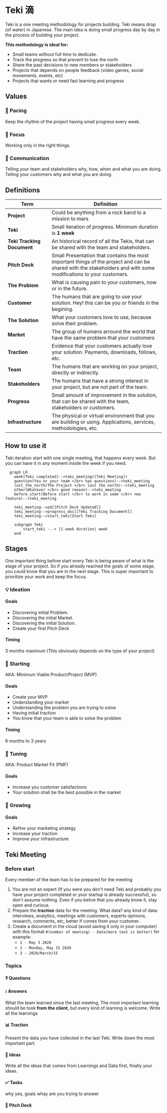 # Teki 滴
Teki is a one meeting methodology for projects building.
Teki means drop (of water) in Japanese. The main idea is doing small progress day by day in the process of building your project.

**This methodology is ideal for:**

* Small teams without full time to dedicate.
* Track the progress so that prevent to lose the north
* Share the past decisions to new members or stakeholders
* Projects that depends on people feedback (video games, social movements, events, etc)
* Projects that wants or need fast learning and progress

## Values

### 🥁 Pacing

Keep the rhythm of the project having small progress every week.

### 🧐 Focus

Working only in the right things.

### 📢 Communication

Telling your team and stakeholders why, how, when and what you are doing.
Telling your customers why and what you are doing.

## Definitions

| Term | Definition |
| ---- | ---------- |
| **Project** | Could be anything from a rock band to a mission to mars |
| **Teki** | Small iteration of progress. Minimum duration is **1 week** |
| **Teki Tracking Document** | An historical record of all the Tekis, that can be shared with the team and stakeholders. |
| **Pitch Deck** | Small Presentation that contains the most important things of the project and can be shared with the stakeholders and with some modifications to your customers. |
| **The Problem** | What is causing pain to your customers, now or in the future. |
| **Customer** | The humans that are going to use your solution. Hey! this can be you or friends in the begining. |
| **The Solution** | What your customers love to use, because solve their problem. |
| **Market** | The group of humans arround the world that have the same problem that your customers |
| **Traction** | Evidence that your customers actually love your solution. Payments, downloads, follows, etc. |
| **Team** | The humans that are working on your project, directly or indirectly. |
| **Stakeholders** | The humans that have a strong interest in your project, but are not part of the team. |
| **Progress** | Small amount of improvement in the solution, that can be shared with the team, stakeholders or customers. |
| **Infrastructure** | The physical or virtual environment that you are building or using. Applications, services, methodologies, etc. |


## How to use it

Teki iteration start with one single meeting, that happens every week. But you can have it in any moment inside the week if you need.

```mermaid
  graph LR
    week(Teki completed)-->teki_meeting((Teki Meeting))
    question(You or your team </br> has questions)-->teki_meeting
    lost_the_north(The Project </br> lost the north)-->teki_meeting
    other(Whatever </br> good reason)-->teki_meeting
    before_start(Before start </br> to work in some </br> new feature)-->teki_meeting
    
    teki_meeting-->pd[[Pitch Deck Updated]]
    teki_meeting-->progress_doc[[Teki Tracking Document]]
    teki_meeting-->start_teki(Start Teki)

    subgraph Teki
        start_teki -.-> |1 week duration| week
    end

```

## Stages
One important thing before start every Teki is being aware of what is the stage of your project. So if you already reached the goals of some stage, you could know that you are in the next stage. This is super important to prioritize your work and keep the focus.

### 💡 Ideation

#### Goals

* Discovering initial Problem.
* Discovering the initial Market.
* Discovering the initial Solution.
* Create your first Pitch Deck

#### Timing

3 months maximum (This obviously depends on the type of your project)

### 🌱 Starting 
AKA: Minimum Viable Product/Project (MVP)

#### Goals

* Create your MVP
* Understanding your market
* Understanding the problem you are trying to solve
* Having initial traction
* You know that your team is able to solve the problem

#### Timing

6 months to 3 years

### 🧩 Tuning
AKA: Product Market Fit (PMF)

#### Goals

* Increase you customer satisfactions
* Your solution shall be the best possible in the market

### 🌳 Growing

#### Goals

* Refine your marketing strategy
* Increase your traction
* Improve your infrastructure

## Teki Meeting

### Before start

Every member of the team has to be prepared for the meeting

1. You are not an expert (If you were you don't need Teki and probably you have your project completed or your startup is already successful), so don't assume nothing. Even if you belive that you already know it, stay open and curious.
2. Prepare the __traction__ data for the meeting. What data? any kind of data: interviews, analytics, meetings with customers, experts opinions, research, comments, etc, better if comes from your customer.
4. Create a document in the cloud (avoid saving it only in your computer) with this format ```#(number of meeting) - Date(more text is better)``` for example:
    - ```1 - May 3 2020```
    - ```2 - Monday, May 15 2020```
    - ```3 - 2020/March/15```


### Topics

#### ❓ Questions

#### 💧 Answers
What the team learned since the last meeting, The most important learning should be took **from the client**, but every kind of learning is welcome. Write all the learnings

#### 📊 Traction
Present the data you have collected in the last Teki. Write down the most important part.

#### 🎈 Ideas
Write all the ideas that comes from Learnings and Data first, finally your ideas.

#### ✅ Tasks
why yes, goals whay are you trying to answer

#### 🎪 Pitch Deck

